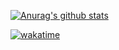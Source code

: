 <!-- ### Hi. I'm luxumbra.
I have been doing this stuff for a while now (2001). I returned to coding a couple of years ago after a ~3 year career break and have beeen contracting and freelancing full-time since early 2019. I love tech and nature and I dream of living offgrid. During lockdown discovered Web3 & the utility of cryptocurrency beyond Bitcoin and I lept down the rabbit hole. 

The Ethereum and general Web3 community is amazing and I plan to spend more time working on interesting opensource projects in the Web3 / Crypto space and would love to shift the balance to these sort of projects in the future. 
-->
<!--
**luxumbra/luxumbra** is a ✨ _special_ ✨ repository because its `README.md` (this file) appears on your GitHub profile.
-->
<!--
- 🔭 I’m currently working on... a NextJS based members directory app that talks to a PHP backend, playing / contributing to MetaGame with [MetaFam 🐙](https://github.com/MetaFam), and maintaining a couple of WordPress sites.
- 🌱 I’m currently learning ... Web3, blockchain related tech and I'm 18 months into using React.
- 👯 I’m looking to collaborate on ... web3 & blockchain related projects
- 😄 Other stuff I like: ... Motorbikes, The Great Outdoors, Cooking, Eating, rustic creature comforts, low tech & high tech, Travel, building things out of wood, carving and I have a strong desire to learn blacksmithing skills. 
-->
<!-- 🤔 I’m looking for help with ...
- 💬 Ask me about ...
- 📫 How to reach me: ...
-->
<!--- ⚡ Fun fact: ...
-->
[![Anurag's github stats](https://github-readme-stats.vercel.app/api?username=luxumbra)](https://github.com/anuraghazra/github-readme-stats)

[![wakatime](https://wakatime.com/badge/user/afed80d9-3523-4cdf-98a8-7ee9aa49504b.svg)](https://wakatime.com/@afed80d9-3523-4cdf-98a8-7ee9aa49504b?style=social)
